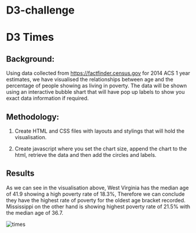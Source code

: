 # D3-challenge

# D3 Times




## Background: 
Using data collected from https://factfinder.census.gov for 2014 ACS 1 year estimates, we have visualised the relationships between age and the percentage of people showing as living in poverty. The data will be shown using an interactive bubble shart that will have pop up labels to show you exact data information if required. 



## Methodology: 

1. Create HTML and CSS files with layouts and stylings that will hold the visualisation.   

2. Create javascript where you set the chart size, append the chart to the html, retrieve the data and then add the circles and labels.

## Results

As we can see in the visualisation above, West Virginia has the median age of 41.9 showing a high poverty rate of 18.3%, Therefore we can conclude they have the highest 
rate of poverty for the oldest age bracket recorded. Mississippi on the other hand is showing highest poverty rate of 21.5% with the median age of 36.7.

![times](D3-challenge/D3times.jpg)
